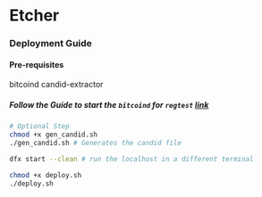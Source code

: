 # Etcher

### Deployment Guide

#### Pre-requisites
bitcoind
candid-extractor

##### Follow the Guide to start the `bitcoind` for `regtest` [link](https://internetcomputer.org/docs/current/developer-docs/multi-chain/bitcoin/using-btc/local-development)

```bash
# Optional Step
chmod +x gen_candid.sh
./gen_candid.sh # Generates the candid file

dfx start --clean # run the localhost in a different terminal

chmod +x deploy.sh
./deploy.sh
```
